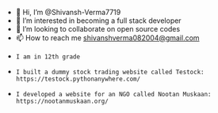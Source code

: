 - 👋 Hi, I’m @Shivansh-Verma7719
- 👀 I’m interested in becoming a full stack developer
- 💞️ I’m looking to collaborate on open source codes
- 📫 How to reach me shivanshverma082004@gmail.com
-     I am in 12th grade
-     I built a dummy stock trading website called Testock: https://testock.pythonanywhere.com/
-     I developed a website for an NGO called Nootan Muskaan: https://nootanmuskaan.org/
